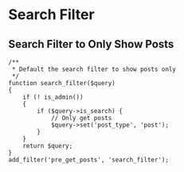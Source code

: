 # Search Filter


## Search Filter to Only Show Posts
```
/**
 * Default the search filter to show posts only 
 */
function search_filter($query)
{
    if (! is_admin())
    {
        if ($query->is_search) {
            // Only get posts
            $query->set('post_type', 'post');
        }
    }
    return $query;
}
add_filter('pre_get_posts', 'search_filter');
```